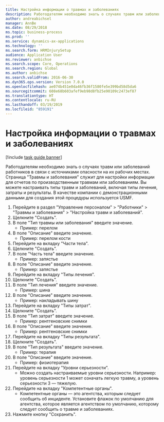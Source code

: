 ```yaml
---
title: Настройка информации о травмах и заболеваниях
description: Работодателям необходимо знать о случаях травм или заболеваний работников в связи с источниками опасности на их рабочих местах.
author: andreabichsel
manager: AnnBe
ms.date: 08/29/2018
ms.topic: business-process
ms.prod: ''
ms.service: dynamics-ax-applications
ms.technology: ''
ms.search.form: HRMInjurySetup
audience: Application User
ms.reviewer: anbichse
ms.search.scope: Core, Operations
ms.search.region: Global
ms.author: anbichse
ms.search.validFrom: 2016-06-30
ms.dyn365.ops.version: Version 7.0.0
ms.openlocfilehash: ae074b451e0da46fb36f1580fe5e399bd58d5da6
ms.sourcegitcommit: 608e68b603afef9eb98d8fb25e90109c2473ef87
ms.translationtype: HT
ms.contentlocale: ru-RU
ms.lasthandoff: 03/19/2019
ms.locfileid: "859191"
---
```

# <a name="set-up-injury-and-illness-information"></a>Настройка информации о травмах и заболеваниях

[!include [task guide banner](../../includes/task-guide-banner.md)]

Работодателям необходимо знать о случаях травм или заболеваний работников в связи с источниками опасности на их рабочих местах. Страница "Травмы и заболевания" служит для настройки информации для отчетов по производственным травмам или заболеваниям. Вы можете настраивать типы травм и заболеваний, включая типы лечения, затраты и результаты. В качестве компании с демонстрационными данными для создания этой процедуры используется USMF.

1. Перейдите в раздел "Управление персоналом" > "Работники" > "Травмы и заболевания" > "Настройка травм и заболеваний".
2. Щелкните "Создать".
3. В поле "Тип травмы или заболевания" введите значение.
    * Пример: перелом  
4. В поле "Описание" введите значение.
    * Пример: перелом кости  
5. Перейдите на вкладку "Части тела".
6. Щелкните "Создать".
7. В поле "Часть тела" введите значение.
    * Пример: запястье  
8. В поле "Описание" введите значение.
    * Пример: запястье  
9. Перейдите на вкладку "Типы лечения".
10. Щелкните "Создать".
11. В поле "Тип лечения" введите значение.
    * Пример: шина  
12. В поле "Описание" введите значение.
    * Пример: накладывать шину  
13. Перейдите на вкладку "Типы затрат".
14. Щелкните "Создать".
15. В поле "Тип затрат" введите значение.
    * Пример: рентгеновские снимки  
16. В поле "Описание" введите значение.
    * Пример: рентгеновские снимки  
17. Перейдите на вкладку "Типы результата".
18. Щелкните "Создать".
19. В поле "Тип результата" введите значение.
    * Пример: терапия  
20. В поле "Описание" введите значение.
    * Пример: физиотерапия  
21. Перейдите на вкладку "Уровни серьезности".
    * Можно создать настраиваемые уровни серьезности. Например: уровень серьезности 1 может означать легкую травму, а уровень серьезности 3 — тяжелую.  
22. Перейдите на вкладку "Компетентные органы".
    * Компетентные органы — это агентства, которым следует сообщить об инциденте. Установите флажок по умолчанию для агентства, которое является агентством по умолчанию, которому следует сообщить о травме и заболеваниях.  
23. Нажмите кнопку "Сохранить".

